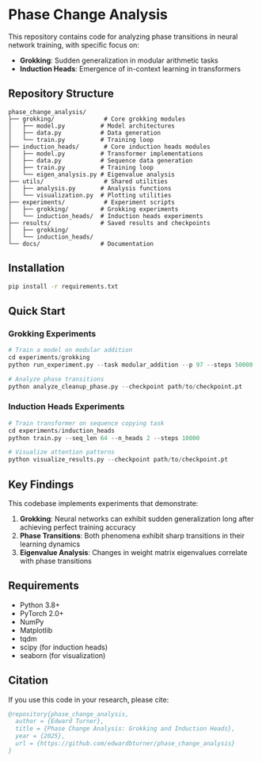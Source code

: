 # Phase Change Analysis

This repository contains code for analyzing phase transitions in neural network training, with specific focus on:
- **Grokking**: Sudden generalization in modular arithmetic tasks
- **Induction Heads**: Emergence of in-context learning in transformers

## Repository Structure

```
phase_change_analysis/
├── grokking/              # Core grokking modules
│   ├── model.py          # Model architectures
│   ├── data.py           # Data generation
│   └── train.py          # Training loop
├── induction_heads/       # Core induction heads modules
│   ├── model.py          # Transformer implementations
│   ├── data.py           # Sequence data generation
│   ├── train.py          # Training loop
│   └── eigen_analysis.py # Eigenvalue analysis
├── utils/                 # Shared utilities
│   ├── analysis.py       # Analysis functions
│   └── visualization.py  # Plotting utilities
├── experiments/           # Experiment scripts
│   ├── grokking/         # Grokking experiments
│   └── induction_heads/  # Induction heads experiments
├── results/              # Saved results and checkpoints
│   ├── grokking/         
│   └── induction_heads/  
└── docs/                 # Documentation

```

## Installation

```bash
pip install -r requirements.txt
```

## Quick Start

### Grokking Experiments

```python
# Train a model on modular addition
cd experiments/grokking
python run_experiment.py --task modular_addition --p 97 --steps 50000

# Analyze phase transitions
python analyze_cleanup_phase.py --checkpoint path/to/checkpoint.pt
```

### Induction Heads Experiments

```python
# Train transformer on sequence copying task
cd experiments/induction_heads
python train.py --seq_len 64 --n_heads 2 --steps 10000

# Visualize attention patterns
python visualize_results.py --checkpoint path/to/checkpoint.pt
```

## Key Findings

This codebase implements experiments that demonstrate:

1. **Grokking**: Neural networks can exhibit sudden generalization long after achieving perfect training accuracy
2. **Phase Transitions**: Both phenomena exhibit sharp transitions in their learning dynamics
3. **Eigenvalue Analysis**: Changes in weight matrix eigenvalues correlate with phase transitions

## Requirements

- Python 3.8+
- PyTorch 2.0+
- NumPy
- Matplotlib
- tqdm
- scipy (for induction heads)
- seaborn (for visualization)

## Citation

If you use this code in your research, please cite:

```bibtex
@repository{phase_change_analysis,
  author = {Edward Turner},
  title = {Phase Change Analysis: Grokking and Induction Heads},
  year = {2025},
  url = {https://github.com/edwardbturner/phase_change_analysis}
}
```